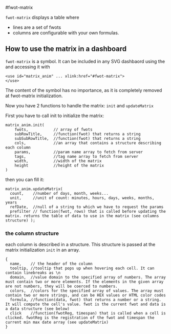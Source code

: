 #fwot-matrix

`fwot-matrix` displays a table where
* lines are a set of fwots
* columns are configurable with your own formulas.

## How to use the matrix in a dashboard
`fwot-matrix` is a symbol. It can be included in any SVG dashbaord using the <symbol> and accessing it with

```
<use id="matrix_anim" ... xlink:href="#fwot-matrix">
</use>
```

The content of the symbol has no importance, as it is completely removed at fwot-matrix initialization.

Now you have 2 functions to handle the matrix: `init` and `updateMatrix`

First you have to call init to initialize the matrix:

```
matrix_anim.init(
	fwots,           // array of fwots
	subRowTitle,     //function(fwot) that returns a string
	subSubRowTitle,  //function(fwot) that returns a string
	cols,            //an array that contains a structure describing each column
	params,          //param name array to fetch from server
	tags,            //tag name array to fetch from server
	width,           //width of the matrix
	height           //height of the matrix
)
```

then you can fill it:

```
matrix_anim.updateMatrix(
  count,    //number of days, month, weeks...
  unit,     //unit of count: minutes, hours, days, weeks, months, years
  refDate,  //null of a string to which we have to request the params
  prefilter // function(fwot, rows) that is called before updating the matrix. returns the table of data to use in the matrix (see columns structure) );
```

### the column structure
each column is described in a structure. This structure is passed at the matrix initialization `init` in an array.

```
{
  name,    // the header of the column
  tooltip, //tooltip that pops up when hovering each cell. It can contain linebreaks as \n
  domain,  //value domain to the specified array of numbers. The array must contain two or more elements. If the elements in the given array are not numbers, they will be coerced to numbers.
  colors,  //colors for the specified array of values. The array must contain two or more strings, and can be HEX values or HTML color codes
  formula, //function(data, fwot) that returns a number or a string. It will compute the cell's value. fwot is the current fwot and data is a data structure (see below)
  click    //function(fwotReg, timespan) that is called when a cell is clicked. fwotReg is the registration of the fwot and timespan the current min max date array (see updateMatrix)
}
```
